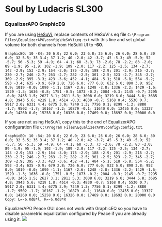 # Soul by Ludacris SL300
### EqualizerAPO GraphicEQ
If you are using [HeSuVi](https://sourceforge.net/projects/hesuvi/), replace contents of HeSuVi's eq file `C:\Program Files\EqualizerAPO\config\HeSuVi\eq.txt` with this line and set global volume for both channels from HeSuVi UI to **-60**.
```
GraphicEQ: 10 -84; 20 6.0; 22 6.0; 23 6.0; 25 6.0; 26 6.0; 28 6.0; 30 6.0; 32 5.5; 35 3.4; 37 1.2; 40 -2.0; 42 -3.7; 45 -5.3; 49 -5.9; 52 -5.7; 56 -5.3; 59 -4.9; 64 -4.1; 68 -3.3; 73 -2.6; 78 -2.2; 83 -2.0; 89 -1.9; 95 -1.9; 102 -1.9; 109 -2.0; 117 -2.2; 125 -2.5; 134 -2.7; 143 -2.9; 153 -2.9; 164 -3.0; 175 -2.9; 188 -2.9; 201 -2.9; 215 -2.7; 230 -2.7; 246 -2.7; 263 -2.7; 282 -2.5; 301 -2.5; 323 -2.7; 345 -2.7; 369 -2.9; 395 -3.3; 423 -3.6; 452 -4.1; 484 -5.1; 518 -5.8; 554 -5.2; 593 -3.4; 635 -0.9; 679 2.8; 726 6.0; 777 6.0; 832 6.0; 890 3.8; 952 0.9; 1019 -0.0; 1090 -1.1; 1167 -2.6; 1248 -2.8; 1336 -2.2; 1429 -1.6; 1529 -1.3; 1636 -0.8; 1751 -0.5; 1873 -0.2; 2004 -0.3; 2145 -0.7; 2295 -0.0; 2455 1.5; 2627 3.1; 2811 5.3; 3008 6.0; 3219 6.0; 3444 5.8; 3685 4.8; 3943 5.6; 4219 1.8; 4514 -0.3; 4830 -0.7; 5168 0.4; 5530 0.7; 5917 2.0; 6331 4.4; 6775 3.9; 7249 1.3; 7756 0.1; 8299 -1.2; 8880 -1.7; 9502 -1.7; 10167 -1.2; 10879 -0.1; 11640 0.0; 12455 0.0; 13327 0.0; 14260 0.0; 15258 0.0; 16326 0.0; 17469 0.0; 18692 0.0; 20000 0.0
```
If you are not using HeSuVi, copy this to the end of EqualizerAPO configuration file `C:\Program Files\EqualizerAPO\config\config.txt`.
```
GraphicEQ: 10 -84; 20 6.0; 22 6.0; 23 6.0; 25 6.0; 26 6.0; 28 6.0; 30 6.0; 32 5.5; 35 3.4; 37 1.2; 40 -2.0; 42 -3.7; 45 -5.3; 49 -5.9; 52 -5.7; 56 -5.3; 59 -4.9; 64 -4.1; 68 -3.3; 73 -2.6; 78 -2.2; 83 -2.0; 89 -1.9; 95 -1.9; 102 -1.9; 109 -2.0; 117 -2.2; 125 -2.5; 134 -2.7; 143 -2.9; 153 -2.9; 164 -3.0; 175 -2.9; 188 -2.9; 201 -2.9; 215 -2.7; 230 -2.7; 246 -2.7; 263 -2.7; 282 -2.5; 301 -2.5; 323 -2.7; 345 -2.7; 369 -2.9; 395 -3.3; 423 -3.6; 452 -4.1; 484 -5.1; 518 -5.8; 554 -5.2; 593 -3.4; 635 -0.9; 679 2.8; 726 6.0; 777 6.0; 832 6.0; 890 3.8; 952 0.9; 1019 -0.0; 1090 -1.1; 1167 -2.6; 1248 -2.8; 1336 -2.2; 1429 -1.6; 1529 -1.3; 1636 -0.8; 1751 -0.5; 1873 -0.2; 2004 -0.3; 2145 -0.7; 2295 -0.0; 2455 1.5; 2627 3.1; 2811 5.3; 3008 6.0; 3219 6.0; 3444 5.8; 3685 4.8; 3943 5.6; 4219 1.8; 4514 -0.3; 4830 -0.7; 5168 0.4; 5530 0.7; 5917 2.0; 6331 4.4; 6775 3.9; 7249 1.3; 7756 0.1; 8299 -1.2; 8880 -1.7; 9502 -1.7; 10167 -1.2; 10879 -0.1; 11640 0.0; 12455 0.0; 13327 0.0; 14260 0.0; 15258 0.0; 16326 0.0; 17469 0.0; 18692 0.0; 20000 0.0
Copy: L=-6.0dB*l, R=-6.0dB*R
```
EqualizerAPO Peace GUI does not work with GraphicEQ so you have to disable parametric equalization configured by Peace if you are already using it.
![](https://raw.githubusercontent.com/jaakkopasanen/AutoEq/master/results/Innerfidelity%202017/innerfidelity/onear/Soul%20by%20Ludacris%20SL300/Soul%20by%20Ludacris%20SL300.png)
